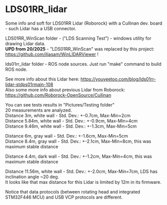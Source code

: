 # LDS01RR_lidar
Some info and soft for LDS01RR Lidar (Roborock) with a Cullinan dev. board - such Lidar has a USB connector.  
  
LDS01RR_WinScan folder - ("LDS Scanning Test") - windows utility for drawing Lidar data.  
**UPD from 20/2025** - "LDS01RR_WinScan" was replaced by this project: https://github.com/iliasam/WinLIDARViewer  !  
  
lds01rr_lidar folder - ROS node sources. Just run "make" command to build ROS node.  
  
See more info about this Lidar here: https://youyeetoo.com/blog/lds01rr-lidar-stdps01rmain-108  
Also some more info about previous Lidar from Roborock: https://github.com/Roborock-OpenSource/Cullinan  
  
You can see tests results in "Pictures/Testing folder"  
20 measurements are analyzed.  
Distance 3m, white wall - Std. Dev.: +-0.7cm, Max-Min=2cm  
Distance 5.84m, white wall - Std. Dev.: +-0.9cm, Max-Min=4cm  
Distance 9.46m, white wall - Std. Dev.: +-1.3cm, Max-Min=5cm  
  
Distance 6m, gray wall - Std. Dev.: +-1.6cm, Max-Min=5cm  
Distance 8.4m, gray wall - Std. Dev.: +-2.1cm, Max-Min=8cm, this was maximum stable distance  
  
Distance 4.4m, dark wall - Std. Dev.: +-1.2cm, Max-Min=4cm, this was maximum stable distance  
  
Distance 11.56m, white wall - Std. Dev.: +-2.0cm, Max-Min=7cm, LDS has inclination angle ~20 deg.  
It looks like that max distance for this Lidar is limited by 12m in its firmware.  
  
Notice that data protocols (between rotating head and integrated STM32F446 MCU) and USB VCP protocols are different.  

